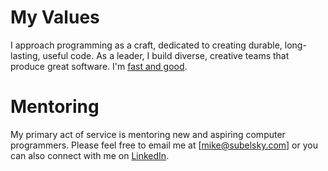 # My Values

I approach programming as a craft, dedicated to creating durable, long-lasting, useful code. As a leader, I build diverse, creative teams that produce great software. I'm [fast and good](https://avdi.codes/fast-and-good/).

# Mentoring

My primary act of service is mentoring new and aspiring computer programmers. Please feel free to email me at [mike@subelsky.com] or you can also connect with me on [LinkedIn](https://www.linkedin.com/in/subelsky/).
